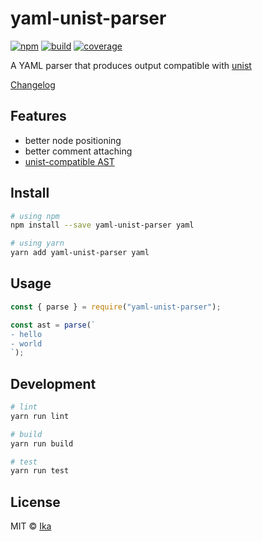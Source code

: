 # yaml-unist-parser

[![npm](https://img.shields.io/npm/v/yaml-unist-parser.svg)](https://www.npmjs.com/package/yaml-unist-parser)
[![build](https://img.shields.io/travis/ikatyang/yaml-unist-parser/master.svg)](https://travis-ci.com/ikatyang/yaml-unist-parser/builds)
[![coverage](https://img.shields.io/codecov/c/github/ikatyang/yaml-unist-parser/master.svg)](https://codecov.io/gh/ikatyang/yaml-unist-parser)

A YAML parser that produces output compatible with [unist](https://github.com/syntax-tree/unist)

[Changelog](https://github.com/ikatyang/yaml-unist-parser/blob/master/CHANGELOG.md)

## Features

- better node positioning
- better comment attaching
- [unist-compatible AST](https://github.com/ikatyang/yaml-unist-parser/blob/master/src/types.ts)

## Install

```sh
# using npm
npm install --save yaml-unist-parser yaml

# using yarn
yarn add yaml-unist-parser yaml
```

## Usage

```ts
const { parse } = require("yaml-unist-parser");

const ast = parse(`
- hello
- world
`);
```

## Development

```sh
# lint
yarn run lint

# build
yarn run build

# test
yarn run test
```

## License

MIT © [Ika](https://github.com/ikatyang)

